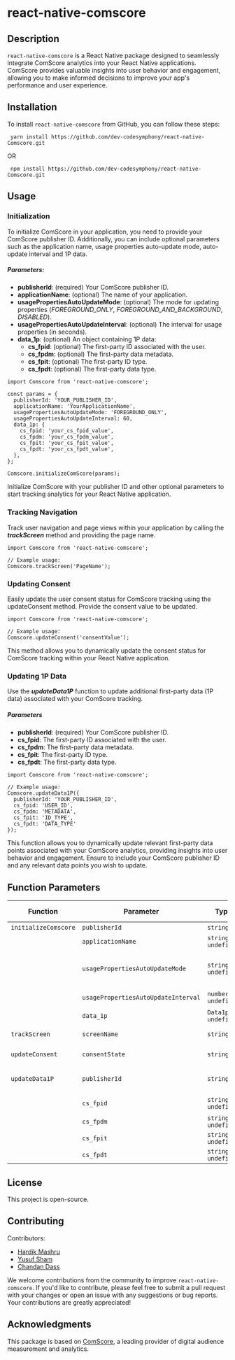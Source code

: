 # react-native-comscore

## Description
`react-native-comscore` is a React Native package designed to seamlessly integrate ComScore analytics into your React Native applications. ComScore provides valuable insights into user behavior and engagement, allowing you to make informed decisions to improve your app's performance and user experience.

## Installation
To install `react-native-comscore` from GitHub, you can follow these steps:

```
 yarn install https://github.com/dev-codesymphony/react-native-Comscore.git
``` 

OR 
```
 npm install https://github.com/dev-codesymphony/react-native-Comscore.git
```

## Usage
### Initialization
To initialize ComScore in your application, you need to provide your ComScore publisher ID. Additionally, you can include optional parameters such as the application name, usage properties auto-update mode, auto-update interval and 1P data.
##### Parameters:
- ****publisherId****: (required) Your ComScore publisher ID.
- ****applicationName****: (optional) The name of your application.
- ****usagePropertiesAutoUpdateMode****: (optional) The mode for updating properties (_FOREGROUND_ONLY_, _FOREGROUND_AND_BACKGROUND_, _DISABLED_).
- ****usagePropertiesAutoUpdateInterval****: (optional) The interval for usage properties (in seconds).
- ****data_1p****: (optional) An object containing 1P data:
    - ****cs_fpid****: (optional) The first-party ID associated with the user.
    - ****cs_fpdm****: (optional) The first-party data metadata.
    - ****cs_fpit****: (optional) The first-party ID type.
    - ****cs_fpdt****: (optional) The first-party data type.
```
import Comscore from 'react-native-comscore';

const params = {
  publisherId: 'YOUR_PUBLISHER_ID',
  applicationName: 'YourApplicationName',
  usagePropertiesAutoUpdateMode: 'FOREGROUND_ONLY',
  usagePropertiesAutoUpdateInterval: 60,
  data_1p: {
    cs_fpid: 'your_cs_fpid_value',
    cs_fpdm: 'your_cs_fpdm_value',
    cs_fpit: 'your_cs_fpit_value',
    cs_fpdt: 'your_cs_fpdt_value',
  },
};

Comscore.initializeComScore(params);
``` 
Initialize ComScore with your publisher ID and other optional parameters to start tracking analytics for your React Native application.

### Tracking Navigation
Track user navigation and page views within your application by calling the ***trackScreen*** method and providing the page name.
```
import Comscore from 'react-native-comscore';

// Example usage:
Comscore.trackScreen('PageName');
```

### Updating Consent
Easily update the user consent status for ComScore tracking using the updateConsent method. Provide the consent value to be updated.
```
import Comscore from 'react-native-comscore';

// Example usage:
Comscore.updateConsent('consentValue');
```
This method allows you to dynamically update the consent status for ComScore tracking within your React Native application.

### Updating 1P Data
Use the ***updateData1P*** function to update additional first-party data (1P data) associated with your ComScore tracking.
##### Parameters
- ****publisherId****: (required) Your ComScore publisher ID.
- ****cs_fpid****: The first-party ID associated with the user.
- ****cs_fpdm****: The first-party data metadata.
- ****cs_fpit****: The first-party ID type.
- ****cs_fpdt****: The first-party data type.
```
import Comscore from 'react-native-comscore';

// Example usage:
Comscore.updateData1P({
  publisherId: 'YOUR_PUBLISHER_ID',
  cs_fpid: 'USER_ID',
  cs_fpdm: 'METADATA',
  cs_fpit: 'ID_TYPE',
  cs_fpdt: 'DATA_TYPE'
});
```
This function allows you to dynamically update relevant first-party data points associated with your ComScore analytics, providing insights into user behavior and engagement. Ensure to include your ComScore publisher ID and any relevant data points you wish to update.

## Function Parameters
| Function              | Parameter                             | Type                           | Required      | Default Value | Description                                                                              |
|-----------------------|---------------------------------------|--------------------------------|---------------|---------------|------------------------------------------------------------------------------------------|
| `initializeComscore`  | `publisherId`                         | `string`                       | Yes           | -             | Your ComScore publisher ID.                                                              |
|                       | `applicationName`                    | `string \| undefined`          | No            | `undefined`   | The name of your application.                                                            |
|                       | `usagePropertiesAutoUpdateMode`      | `string \| undefined`          | No            | `undefined`   | The mode for updating usage properties (FOREGROUND_ONLY, FOREGROUND_AND_BACKGROUND, DISABLED).|
|                       | `usagePropertiesAutoUpdateInterval`  | `number \| undefined`          | No            | `undefined`   | The interval for updating usage properties (in seconds).                                  |
|                       | `data_1p`                            | `Data1p \| undefined`          | No            | `undefined`   | An object containing 1P data.                                                             |
| `trackScreen`         | `screenName`                         | `string`                       | Yes           | -             | Tracks the screen with the provided screen name.                                          |
| `updateConsent`       | `consentState`                       | `string`                       | Yes           | -             | Updates the consent state for ComScore tracking.                                          |
| `updateData1P`        | `publisherId`                        | `string`                       | Yes           | -             | Updates additional first-party data (1P data) associated with ComScore tracking.          |
|                       | `cs_fpid`                            | `string \| undefined`          | No            | `undefined`   | The first-party ID associated with the user.                                              |
|                       | `cs_fpdm`                            | `string \| undefined`          | No            | `undefined`   | The first-party data metadata.                                                            |
|                       | `cs_fpit`                            | `string \| undefined`          | No            | `undefined`   | The first-party ID type.                                                                  |
|                       | `cs_fpdt`                            | `string \| undefined`          | No            | `undefined`   | The first-party data type.                                                                |



## License
This project is open-source.
## Contributing

Contributors:
- [Hardik Mashru](https://github.com/harrymash2006)
- [Yusuf Sham](https://github.com/yusufsham)
- [Chandan Dass](https://github.com/chandandass)
  
We welcome contributions from the community to improve `react-native-comscore`. If you'd like to contribute, please feel free to submit a pull request with your changes or open an issue with any suggestions or bug reports. Your contributions are greatly appreciated!

## Acknowledgments
This package is based on [ComScore](https://www.Comscore.com/), a leading provider of digital audience measurement and analytics.

